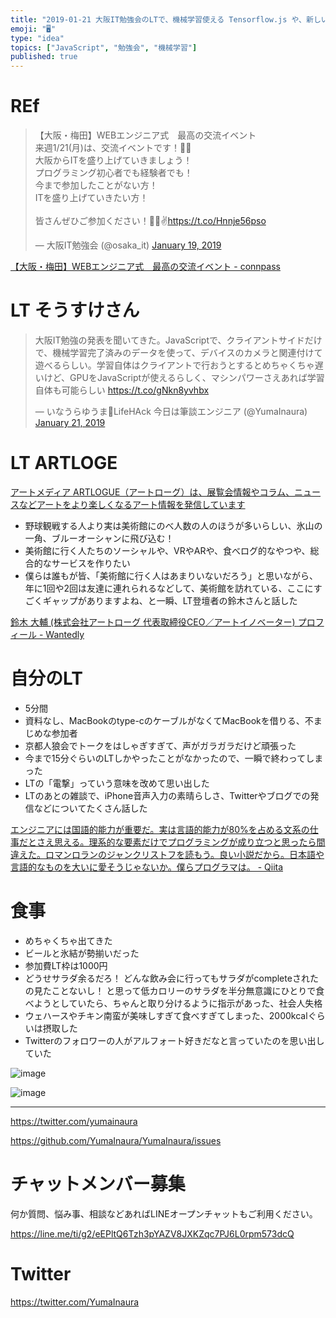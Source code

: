 ```yaml
---
title: "2019-01-21 大阪IT勉強会のLTで、機械学習使える Tensorflow.js や、新しい美術メディア「ARTLOGE」の話を聞い"
emoji: "🖥"
type: "idea"
topics: ["JavaScript", "勉強会", "機械学習"]
published: true
---
```



# REf

<blockquote class="twitter-tweet" data-lang="en"><p lang="ja" dir="ltr">【大阪・梅田】WEBエンジニア式　最高の交流イベント<br>来週1/21(月)は、交流イベントです！🍻🍕<br>大阪からITを盛り上げていきましょう！<br>プログラミング初心者でも経験者でも！<br>今まで参加したことがない方！<br>ITを盛り上げていきたい方！<br><br>皆さんぜひご参加ください！🍺🤓✌️<a href="https://t.co/Hnnje56pso">https://t.co/Hnnje56pso</a></p>&mdash; 大阪IT勉強会 (@osaka_it) <a href="https://twitter.com/osaka_it/status/1086531910715600896?ref_src=twsrc%5Etfw">January 19, 2019</a></blockquote>

[【大阪・梅田】WEBエンジニア式　最高の交流イベント - connpass](https://umeda-web-meeting.connpass.com/event/113837/)

# LT そうすけさん

<blockquote class="twitter-tweet" data-lang="en"><p lang="ja" dir="ltr">大阪IT勉強の発表を聞いてきた。JavaScriptで、クライアントサイドだけで、機械学習完了済みのデータを使って、デバイスのカメラと関連付けて遊べるらしい。学習自体はクライアントで行おうとするとめちゃくちゃ遅いけど、GPUをJavaScriptが使えるらしく、マシンパワーさえあれば学習自体も可能らしい <a href="https://t.co/gNkn8yvhbx">https://t.co/gNkn8yvhbx</a></p>&mdash; いなうらゆうま🤖LifeHAck 今日は筆談エンジニア (@YumaInaura) <a href="https://twitter.com/YumaInaura/status/1087334808374505472?ref_src=twsrc%5Etfw">January 21, 2019</a></blockquote>


# LT ARTLOGE

[アートメディア ARTLOGUE（アートローグ）は、展覧会情報やコラム、ニュースなどアートをより楽しくなるアート情報を発信しています](https://www.artlogue.org/)

- 野球観戦する人より実は美術館にのべ人数の人のほうが多いらしい、氷山の一角、ブルーオーシャンに飛び込む！
- 美術館に行く人たちのソーシャルや、VRやARや、食べログ的なやつや、総合的なサービスを作りたい
- 僕らは誰もが皆、「美術館に行く人はあまりいないだろう」と思いながら、年に1回や2回は友達に連れられるなどして、美術館を訪れている、ここにすごくギャップがありますよね、と一瞬、LT登壇者の鈴木さんと話した

[鈴木 大輔 (株式会社アートローグ 代表取締役CEO／アートイノベーター) プロフィール - Wantedly](https://www.wantedly.com/projects/238316/staffings/1008623)

# 自分のLT

- 5分間
- 資料なし、MacBookのtype-cのケーブルがなくてMacBookを借りる、不まじめな参加者
- 京都人狼会でトークをはしゃぎすぎて、声がガラガラだけど頑張った
- 今まで15分ぐらいのLTしかやったことがなかったので、一瞬で終わってしまった
- LTの「電撃」っていう意味を改めて思い出した
- LTのあとの雑談で、iPhone音声入力の素晴らしさ、Twitterやブログでの発信などについてたくさん話した

[エンジニアには国語的能力が重要だ。実は言語的能力が80%を占める文系の仕事だとさえ思える。理系的な要素だけでプログラミングが成り立つと思ったら間違えた。ロマンロランのジャンクリストフを読もう。良い小説だから。日本語や言語的なものを大いに愛そうじゃないか。僕らプログラマは。 - Qiita](https://qiita.com/YumaInaura/items/8a0cc0721ae78175bce4)

# 食事

- めちゃくちゃ出てきた
- ビールと氷結が勢揃いだった
- 参加費LT枠は1000円
- どうせサラダ余るだろ！ どんな飲み会に行ってもサラダがcompleteされたの見たことないし！ と思って低カロリーのサラダを半分無意識にひとりで食べようとしていたら、ちゃんと取り分けるように指示があった、社会人失格
- ウェハースやチキン南蛮が美味しすぎて食べすぎてしまった、2000kcalぐらいは摂取した
- Twitterのフォロワーの人がアルフォート好きだなと言っていたのを思い出していた

![image](https://user-images.githubusercontent.com/13635059/51504307-a99f7880-1e23-11e9-90d1-b85d62d93062.png)

![image](https://user-images.githubusercontent.com/13635059/51504315-ac9a6900-1e23-11e9-934d-fa3392f87268.png)

---

https://twitter.com/yumainaura

https://github.com/YumaInaura/YumaInaura/issues









<!-- Update From Qiita API -->

# チャットメンバー募集


何か質問、悩み事、相談などあればLINEオープンチャットもご利用ください。

https://line.me/ti/g2/eEPltQ6Tzh3pYAZV8JXKZqc7PJ6L0rpm573dcQ





# Twitter


https://twitter.com/YumaInaura


<!-- Update From Qiita API -->


